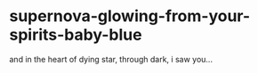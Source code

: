 # supernova-glowing-from-your-spirits-baby-blue
and in the heart of dying star, through dark, i saw you...
